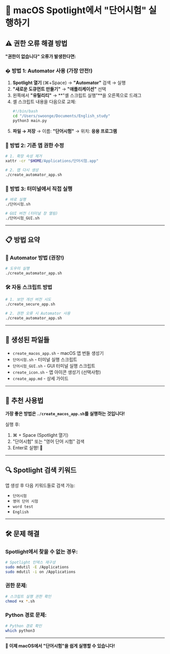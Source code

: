 # 🚀 macOS Spotlight에서 "단어시험" 실행하기

## ⚠️ 권한 오류 해결 방법

**"권한이 없습니다" 오류가 발생한다면:**

### � 방법 1: Automator 사용 (가장 안전!)

1. **Spotlight 열기** (⌘+Space) → **"Automator"** 검색 → 실행
2. **"새로운 도큐먼트 만들기"** → **"애플리케이션"** 선택
3. 왼쪽에서 **"유틸리티"** → **"셸 스크립트 실행"**을 오른쪽으로 드래그
4. 셸 스크립트 내용을 다음으로 교체:
   ```bash
   #!/bin/bash
   cd "/Users/swoonge/Documents/English_study"
   python3 main.py
   ```
5. **파일 → 저장** → 이름: **"단어시험"** → 위치: **응용 프로그램**

### 🥈 방법 2: 기존 앱 권한 수정

```bash
# 1. 확장 속성 제거
xattr -cr "$HOME/Applications/단어시험.app"

# 2. 앱 다시 생성
./create_automator_app.sh
```

### 🥉 방법 3: 터미널에서 직접 실행

```bash
# 바로 실행
./단어시험.sh

# GUI 버전 (터미널 창 열림)
./단어시험_GUI.sh
```

---

## 📋 방법 요약

### 🤖 Automator 방법 (권장!)

```bash
# 도우미 실행
./create_automator_app.sh
```

### 🛠️ 자동 스크립트 방법

```bash
# 1. 보안 개선 버전 시도
./create_secure_app.sh

# 2. 권한 오류 시 Automator 사용
./create_automator_app.sh
```

---

## 🔧 생성된 파일들

- `create_macos_app.sh` - macOS 앱 번들 생성기
- `단어시험.sh` - 터미널 실행 스크립트  
- `단어시험_GUI.sh` - GUI 터미널 실행 스크립트
- `create_icon.sh` - 앱 아이콘 생성기 (선택사항)
- `create_app.md` - 상세 가이드

---

## 🎯 추천 사용법

**가장 좋은 방법은 `./create_macos_app.sh`를 실행하는 것입니다!**

실행 후:
1. ⌘ + Space (Spotlight 열기)
2. "단어시험" 또는 "영어 단어 시험" 검색
3. Enter로 실행! 🚀

---

## 🔍 Spotlight 검색 키워드

앱 생성 후 다음 키워드들로 검색 가능:
- `단어시험`
- `영어 단어 시험`
- `word test`
- `English`

---

## 🛠️ 문제 해결

### Spotlight에서 찾을 수 없는 경우:
```bash
# Spotlight 인덱스 재구성
sudo mdutil -E /Applications
sudo mdutil -i on /Applications
```

### 권한 문제:
```bash
# 스크립트 실행 권한 확인
chmod +x *.sh
```

### Python 경로 문제:
```bash
# Python 경로 확인
which python3
```

---

**🎉 이제 macOS에서 "단어시험"을 쉽게 실행할 수 있습니다!**
